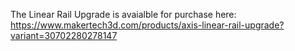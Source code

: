 The Linear Rail Upgrade is avaialble for purchase here: https://www.makertech3d.com/products/axis-linear-rail-upgrade?variant=30702280278147